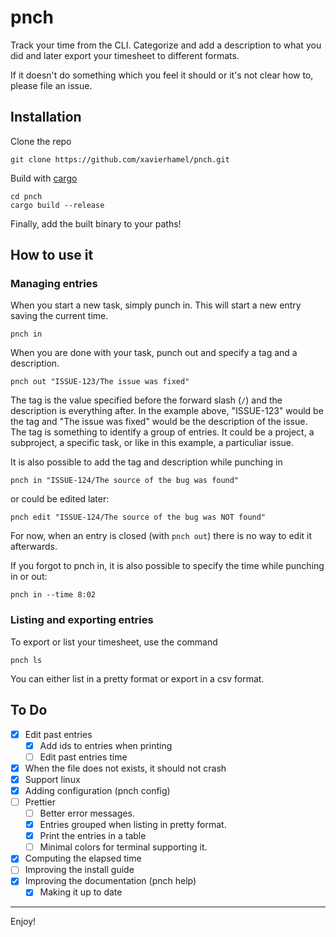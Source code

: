 # pnch
Track your time from the CLI. Categorize and add a description to what you did and later export 
your timesheet to different formats.

If it doesn't do something which you feel it should or it's not clear how to, please file an issue.

## Installation
Clone the repo
```
git clone https://github.com/xavierhamel/pnch.git
```

Build with [cargo](https://github.com/rust-lang/cargo)
```
cd pnch
cargo build --release
```

Finally, add the built binary to your paths!

## How to use it
### Managing entries
When you start a new task, simply punch in. This will start a new entry saving the current time.
```
pnch in
```

When you are done with your task, punch out and specify a tag and a description.
```
pnch out "ISSUE-123/The issue was fixed"
```
The tag is the value specified before the forward slash (`/`) and the description is everything
after. In the example above, "ISSUE-123" would be the tag and "The issue was fixed" would be the
description of the issue. The tag is something to identify a group of entries. It could be a 
project, a subproject, a specific task, or like in this example, a particuliar issue.

It is also possible to add the tag and description while punching in
```
pnch in "ISSUE-124/The source of the bug was found"
```

or could be edited later:
```
pnch edit "ISSUE-124/The source of the bug was NOT found"
```

For now, when an entry is closed (with `pnch out`) there is no way to edit it afterwards.

If you forgot to pnch in, it is also possible to specify the time while punching in or out:
```
pnch in --time 8:02
```

### Listing and exporting entries
To export or list your timesheet, use the command
```
pnch ls
```

You can either list in a pretty format or export in a csv format.

## To Do
- [x] Edit past entries
    - [x] Add ids to entries when printing
    - [ ] Edit past entries time
- [x] When the file does not exists, it should not crash
- [x] Support linux
- [x] Adding configuration (pnch config)
- [ ] Prettier
    - [ ] Better error messages.
    - [x] Entries grouped when listing in pretty format.
    - [x] Print the entries in a table
    - [ ] Minimal colors for terminal supporting it.
- [x] Computing the elapsed time
- [ ] Improving the install guide
- [x] Improving the documentation (pnch help)
    - [x] Making it up to date

---
Enjoy!
